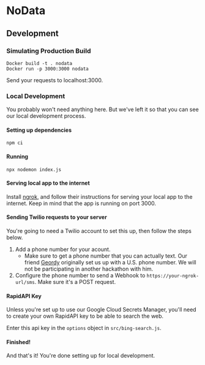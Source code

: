 # NoData

## Development

### Simulating Production Build

```
Docker build -t . nodata
Docker run -p 3000:3000 nodata
```

Send your requests to localhost:3000.

### Local Development

You probably won't need anything here. But we've left it so that you can see our local development process.

#### Setting up dependencies

```
npm ci
```

#### Running

```
npx nodemon index.js
```

#### Serving local app to the internet

Install [ngrok](https://ngrok.com/), and follow their instructions for serving your local app to the internet. Keep in mind that the app is running on port 3000.

#### Sending Twilio requests to your server

You're going to need a Twilio account to set this up, then follow the steps below.

1. Add a phone number for your acount.
   - Make sure to get a phone number that you can actually text. Our friend [Geordy](https://github.com/Geordy-Decena) originally set us up with a U.S. phone number. We will not be participating in another hackathon with him.
2. Configure the phone number to send a Webhook to `https://your-ngrok-url/sms`. Make sure it's a POST request.

#### RapidAPI Key

Unless you're set up to use our Google Cloud Secrets Manager, you'll need to create your own RapidAPI key to be able to search the web.

Enter this api key in the `options` object in `src/bing-search.js`.

#### Finished!

And that's it! You're done setting up for local development.

